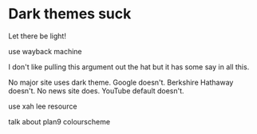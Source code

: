 # Dark themes suck

Let there be light!

use wayback machine

I don't like pulling this argument out the hat but it has some say in all this.

No major site uses dark theme. Google doesn't. Berkshire Hathaway doesn't. No news site does.
YouTube default doesn't.


use xah lee resource

talk about plan9 colourscheme
